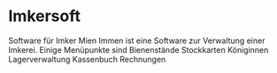 # Imkersoft
Software für Imker
Mien Immen ist eine Software zur Verwaltung einer Imkerei.
Einige Menüpunkte sind
Bienenstände
Stockkarten
Königinnen
Lagerverwaltung
Kassenbuch
Rechnungen
